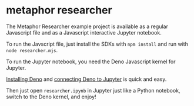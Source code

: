 # metaphor researcher

The Metaphor Researcher example project is available as a regular Javascript file and as a Javascript interactive Jupyter notebook.

To run the Javscript file, just install the SDKs with `npm install` and run with `node researcher.mjs`.

To run the Jupyter notebook, you need the Deno Javascript kernel for Jupyter.

[Installing Deno](https://docs.deno.com/runtime/manual/getting_started/installation) and [connecting Deno to Jupyter](https://docs.deno.com/runtime/manual/tools/jupyter) is quick and easy.

Then just open `researcher.ipynb` in Jupyter just like a Python notebook, switch to the Deno kernel, and enjoy!
